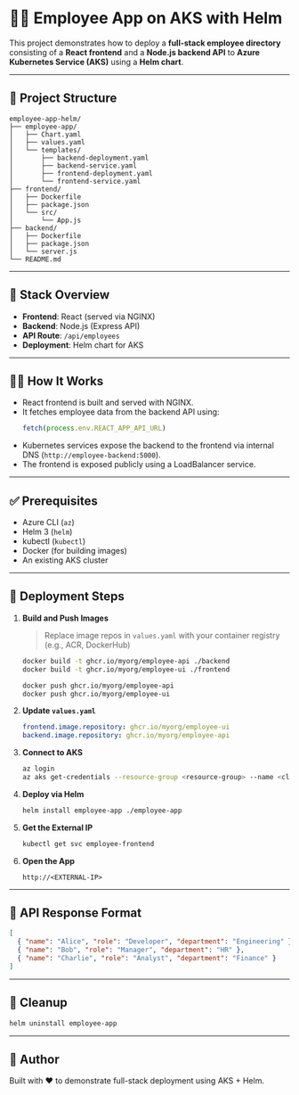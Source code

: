 # 🧑‍💼 Employee App on AKS with Helm

This project demonstrates how to deploy a **full-stack employee directory** consisting of a **React frontend** and a **Node.js backend API** to **Azure Kubernetes Service (AKS)** using a **Helm chart**.

---

## 📁 Project Structure

```
employee-app-helm/
├── employee-app/
│   ├── Chart.yaml
│   ├── values.yaml
│   └── templates/
│       ├── backend-deployment.yaml
│       ├── backend-service.yaml
│       ├── frontend-deployment.yaml
│       └── frontend-service.yaml
├── frontend/
│   ├── Dockerfile
│   ├── package.json
│   └── src/
│       └── App.js
├── backend/
│   ├── Dockerfile
│   ├── package.json
│   └── server.js
└── README.md
```

---

## 🧰 Stack Overview

- **Frontend**: React (served via NGINX)
- **Backend**: Node.js (Express API)
- **API Route**: `/api/employees`
- **Deployment**: Helm chart for AKS

---

## 👩‍💻 How It Works

- React frontend is built and served with NGINX.
- It fetches employee data from the backend API using:
  ```js
  fetch(process.env.REACT_APP_API_URL)
  ```
- Kubernetes services expose the backend to the frontend via internal DNS (`http://employee-backend:5000`).
- The frontend is exposed publicly using a LoadBalancer service.

---

## ✅ Prerequisites

- Azure CLI (`az`)
- Helm 3 (`helm`)
- kubectl (`kubectl`)
- Docker (for building images)
- An existing AKS cluster

---

## 🚀 Deployment Steps

1. **Build and Push Images**
   > Replace image repos in `values.yaml` with your container registry (e.g., ACR, DockerHub)

   ```bash
   docker build -t ghcr.io/myorg/employee-api ./backend
   docker build -t ghcr.io/myorg/employee-ui ./frontend

   docker push ghcr.io/myorg/employee-api
   docker push ghcr.io/myorg/employee-ui
   ```

2. **Update `values.yaml`**
   ```yaml
   frontend.image.repository: ghcr.io/myorg/employee-ui
   backend.image.repository: ghcr.io/myorg/employee-api
   ```

3. **Connect to AKS**
   ```bash
   az login
   az aks get-credentials --resource-group <resource-group> --name <cluster-name>
   ```

4. **Deploy via Helm**
   ```bash
   helm install employee-app ./employee-app
   ```

5. **Get the External IP**
   ```bash
   kubectl get svc employee-frontend
   ```

6. **Open the App**
   ```
   http://<EXTERNAL-IP>
   ```

---

## 🔁 API Response Format

```json
[
  { "name": "Alice", "role": "Developer", "department": "Engineering" },
  { "name": "Bob", "role": "Manager", "department": "HR" },
  { "name": "Charlie", "role": "Analyst", "department": "Finance" }
]
```

---

## 🧹 Cleanup

```bash
helm uninstall employee-app
```

---

## 🧠 Author

Built with ❤️ to demonstrate full-stack deployment using AKS + Helm.
